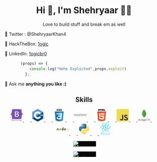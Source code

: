 <h1 align="center">Hi 👋, I'm Shehryaar 👨‍💻 </h1>
<p align="center">Love to build stuff and break em as well</p>
 
   🔸 Twitter : @ShehryaarKhan4
 
   🔸 HackTheBox: [1ogic](https://app.hackthebox.com/profile/171965)

   🔹 LinkedIn: [1ogicbr0](https://www.linkedin.com/in/1ogicbr0)
   
 ```javascript
        (props) => {
            console.log("Hehe Exploited",props.exploit)
          };
  ```


💬 Ask me  **anything you like :)**

<p align="left">
</p>

<h2 align="center">Skills</h2>
<p align="center"> <a href="https://getbootstrap.com" target="_blank" rel="noreferrer"><img src="https://raw.githubusercontent.com/devicons/devicon/master/icons/bootstrap/bootstrap-plain-wordmark.svg" alt="bootstrap" width="40" height="40"/> </a> &nbsp;&nbsp;&nbsp;&nbsp;&nbsp;<a href="https://www.w3schools.com/cpp/" target="_blank" rel="noreferrer"> <img src="https://raw.githubusercontent.com/devicons/devicon/master/icons/cplusplus/cplusplus-original.svg" alt="cplusplus" width="40" height="40"/> </a> &nbsp;&nbsp;&nbsp;&nbsp;&nbsp;<a href="https://www.w3schools.com/css/" target="_blank" rel="noreferrer"> <img src="https://raw.githubusercontent.com/devicons/devicon/master/icons/css3/css3-original-wordmark.svg" alt="css3" width="40" height="40"/> </a> &nbsp;&nbsp;&nbsp;&nbsp;&nbsp;<a href="https://expressjs.com" target="_blank" rel="noreferrer"> <img src="https://raw.githubusercontent.com/devicons/devicon/master/icons/express/express-original-wordmark.svg" alt="express" width="40" height="40"/> </a> &nbsp;&nbsp;&nbsp;&nbsp;&nbsp;<a href="https://www.w3.org/html/" target="_blank" rel="noreferrer"> <img src="https://raw.githubusercontent.com/devicons/devicon/master/icons/html5/html5-original-wordmark.svg" alt="html5" width="40" height="40"/> </a> &nbsp;&nbsp;&nbsp;&nbsp;&nbsp;<a href="https://developer.mozilla.org/en-US/docs/Web/JavaScript" target="_blank" rel="noreferrer"> <img src="https://raw.githubusercontent.com/devicons/devicon/master/icons/javascript/javascript-original.svg" alt="javascript" width="40" height="40"/> </a> &nbsp;&nbsp;&nbsp;&nbsp;&nbsp;<a href="https://www.mongodb.com/" target="_blank" rel="noreferrer"> <img src="https://raw.githubusercontent.com/devicons/devicon/master/icons/mongodb/mongodb-original-wordmark.svg" alt="mongodb" width="40" height="40"/> </a> &nbsp;&nbsp;&nbsp;&nbsp;&nbsp;<a href="https://nodejs.org" target="_blank" rel="noreferrer"> <img src="https://raw.githubusercontent.com/devicons/devicon/master/icons/nodejs/nodejs-original-wordmark.svg" alt="nodejs" width="40" height="40"/> </a> &nbsp;&nbsp;&nbsp;&nbsp;&nbsp;<a href="https://www.python.org" target="_blank" rel="noreferrer"> <img src="https://raw.githubusercontent.com/devicons/devicon/master/icons/python/python-original.svg" alt="python" width="40" height="40"/> </a> &nbsp;&nbsp;&nbsp;&nbsp;&nbsp;<a href="https://reactjs.org/" target="_blank" rel="noreferrer"> <img src="https://raw.githubusercontent.com/devicons/devicon/master/icons/react/react-original-wordmark.svg" alt="react" width="40" height="40"/> </a> </p>

<!-- <p><img align="left" src="https://github-readme-stats.vercel.app/api/top-langs?username=1ogicbr0&show_icons=true&locale=en&layout=compact" alt="1ogicbr0" /></p> -->

<p align="center">&nbsp;<img style="background-color:black" align="center" src="https://github-readme-stats.vercel.app/api?username=1ogicbr0&show_icons=true&locale=en&theme=dark&icon_color=blue" alt="1ogicbr0" /></p>

<p align="center">&nbsp;<img style="background-color:black" align="center" src="https://github-readme-stats.vercel.app/api/top-langs/?username=1ogicbr0&layout=compact&theme=chartreuse-dark&border_radius=20" alt="1ogicbr0" /></p>
